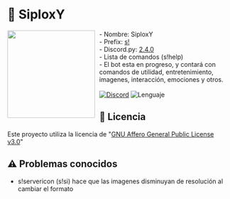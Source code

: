 # 🤖 SiploxY

<img width="197" height="197" align="left" style="float: left; margin: 0 10px 10px 0;" src="https://i.imgur.com/JfTHps9.jpeg?size=2048"> - Nombre: SiploxY <br/> - Prefix: [s!](https://github.com/SiploxT/SiploxY/blob/main/config.json) <br/> - Discord.py: [2.4.0](https://discordpy.readthedocs.io/en/latest/whats_new.html) <br/> - Lista de comandos (s!help) <br/> - El bot esta en progreso, y contará con comandos de utilidad, entretenimiento, imagenes, interacción, emociones y otros.
<br/><br/>
[![Discord](https://img.shields.io/badge/Discord-5865F2?style=for-the-badge&logo=discord&logoColor=white)](https://discord.com/)
![Lenguaje](https://img.shields.io/badge/python-3670A0?style=for-the-badge&logo=python&logoColor=ffdd54)

## 📜 Licencia
Este proyecto utiliza la licencia de "[GNU Affero General Public License v3.0](https://github.com/SiploxT/SiploxY/blob/main/LICENSE)"

## ⚠ Problemas conocidos

- s!servericon (s!si) hace que las imagenes disminuyan de resolución al cambiar el formato
